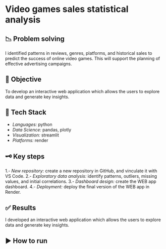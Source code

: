 # Video games sales statistical analysis

## 📉 Problem solving
I identified patterns in reviews, genres, platforms, and historical sales to predict the success of online video games. This will support the planning of effective advertising campaigns.

## 🎯 Objective
To develop an interactive web application which allows the users to explore data and generate key insights.

## 🚀 Tech Stack
- *Languages:* python 
- *Data Science:* pandas, plotly
- *Visualization:* streamlit
- *Platforms:* render

## 🗝️ Key steps
1.- *New repository:* create a new repository in GitHub, and vinculate it with VS Code.
2.- *Exploratory data analysis:* identify patterns, outliers, missing values, and initial correlations.
3.- *Dashboard design:* create the WEB app dashboard.
4.- *Deployment:* deploy the final version of the WEB app in Render.

## ✅ Results
I developed an interactive web application which allows the users to explore data and generate key insights.

## ▶️ How to run


